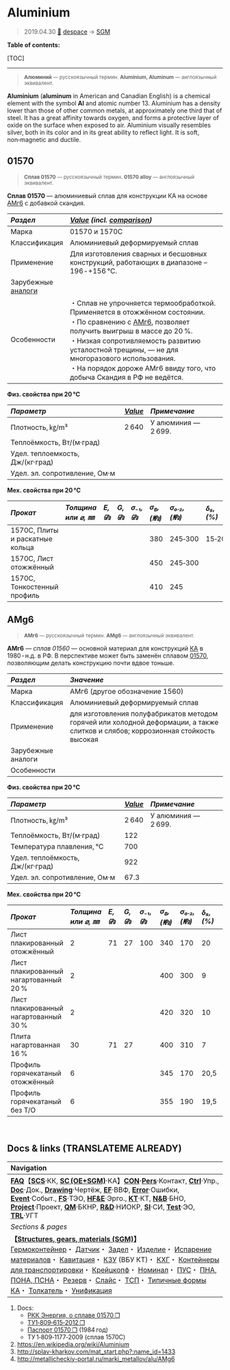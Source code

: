 # Aluminium
> 2019.04.30 [🚀](../index/index.md) [despace](index.md) → [SGM](sc.md)

**Table of contents:**

[TOC]

---
> <small>**Алюминий** — русскоязычный термин. **Aluminium, Aluminum** — англоязычный эквивалент.</small>

**Aluminium** (**aluminum** in American and Canadian English) is a chemical element with the symbol **Al** and atomic number 13. Aluminium has a density lower than those of other common metals, at approximately one third that of steel. It has a great affinity towards oxygen, and forms a protective layer of oxide on the surface when exposed to air. Aluminium visually resembles silver, both in its color and in its great ability to reflect light. It is soft, non‑magnetic and ductile.



## 01570
> <small>**Сплав 01570** — русскоязычный термин. **01570 alloy** — англоязычный эквивалент.</small>

**Сплав 01570** — алюминиевый сплав для конструкции КА на основе [АМг6](aluminium.md) с добавкой скандия.

|*Раздел*|*[Value](si.md) (incl. [comparison](matc.md))*|
|:-|:-|
|Марка|01570 и 1570С|
|Классификация|Алюминиевый деформируемый сплав|
|Применение|Для изготовления сварных и бесшовных конструкций, работающих в диапазоне –196 ‑ +156 ℃.|
|Зарубежные<br> [аналоги](analogue.md)| |
|Особенности| ・Сплав не упрочняется термообработкой. Применяется в отожжённом состоянии.<br> ・По сравнению с [АМг6](aluminium.md), позволяет получить выигрыш в массе до 20 %.<br> ・Низкая сопротивляемость развитию усталостной трещины, — не для многоразового использования.<br> ・На порядок дороже АМг6 ввиду того, что добыча Скандия в РФ не ведётся. |

**Физ. свойства при 20 ℃**

|*Параметр*|*[Value](si.md)*|*Примечание*|
|:-|:-|:-|
|Плотность, ㎏/m³|2 640|У алюминия — 2 699.|
|Теплоёмкость, Вт/(м·град)| | |
|Удел. теплоемкость, Дж/(кг·град)| | |
|Удел. эл. сопротивление, Ом·м| | |

**Мех. свойства при 20 ℃**

|*Прокат*|*Толщина<br> или ⌀, ㎜*|*E, ㎬*|*G, ㎬*|*σ₋₁,<br> ㎬*|*σ<sub>в</sub>,<br> (㎫)*|*σ₀.₂,<br> (㎫)*|*δ₅,<br> (%)*|*σ<sub>сж</sub>,<br> ㎫*|*KCU,<br> (кДж/m²)*|*KCV,<br> (кДж/m²)*|
|:-|:-|:-|:-|:-|:-|:-|:-|:-|:-|:-|
|1570C, Плиты и раскатные кольца| | | | |380|245‑300|15‑20| | | |
|1570C, Лист отожжённый| | | | |450|245‑300| |15‑20| | |
|1570C, Тонкостенный профиль| | | | |410|245| | | | |



## AMg6
> <small>**АМг6** — русскоязычный термин. **AMg6** — англоязычный эквивалент.</small>

**АМг6** — *сплав 01560* — основной материал для конструкций [КА](sc.md) в 1980 ‑ н.д. в РФ. В перспективе может быть заменён сплавом [01570](aluminium.md), позволяющим делать конструкцию почти вдвое тоньше.

|*Раздел*|*Значение*|
|:-|:-|
|Марка|АМг6 (другое обозначение 1560)|
|Классификация|Алюминиевый деформируемый сплав|
|Применение|для изготовления полуфабрикатов методом горячей или холодной деформации, а также слитков и слябов; коррозионная стойкость высокая|
|Зарубежные<br> аналоги| |
|Особенности| |

**Физ. свойства при 20 ℃**

|*Параметр*|*[Value](si.md)*|*Примечание*|
|:-|:-|:-|
|Плотность, ㎏/m³|2 640|У алюминия — 2 699.|
|Теплоёмкость, Вт/(м·град)|122| |
|Температура плавления, ℃|700| |
|Удел. теплоёмкость, Дж/(кг·град)|922| |
|Удел. эл. сопротивление, Ом·м|67.3| |

**Мех. свойства при 20 ℃**

|*Прокат*|*Толщина<br> или ⌀, ㎜*|*E, ㎬*|*G, ㎬*|*σ₋₁,<br> ㎬*|*σ<sub>в</sub>,<br> (㎫)*|*σ₀.₂,<br> (㎫)*|*δ₅,<br> (%)*|*σ<sub>сж</sub>,<br> ㎫*|*KCU,<br> (кДж/m²)*|*KCV,<br> (кДж/m²)*|
|:-|:-|:-|:-|:-|:-|:-|:-|:-|:-|:-|
|Лист плакированный<br> отожжённый|2|71|27|100|340|170|20|180| | |
|Лист плакированный<br> нагартованный 20 %|2| | | |400|300|9|320| | |
|Лист плакированный<br> нагартованный 30 %|2| | | |420|320|10|330| | |
|Плита нагартованная 16 %|30|71|27| |400|310|7|320|0,2|0,09|
|Профиль горячекатаный отожжённый|6| | | |345|170|20,5|170|0,2|0,17|
|Профиль горячекатаный без Т/О|6| | | |355|190|19,5|190| | |



<p style="page-break-after:always"> </p>

## Docs & links (TRANSLATEME ALREADY)
|Navigation|
|:-|
|**[FAQ](faq.md)**【**[SCS](scs.md)**·КК, **[SC (OE+SGM)](sc.md)**·КА】**[CON](contact.md)·[Pers](person.md)**·Контакт, **[Ctrl](control.md)**·Упр., **[Doc](doc.md)**·Док., **[Drawing](drawing.md)**·Чертёж, **[EF](ef.md)**·ВВФ, **[Error](error.md)**·Ошибки, **[Event](event.md)**·Событ., **[FS](fs.md)**·ТЭО, **[HF&E](hfe.md)**·Эрго., **[KT](kt.md)**·КТ, **[N&B](nnb.md)**·БНО, **[Project](project.md)**·Проект, **[QM](qm.md)**·БКНР, **[R&D](rnd.md)**·НИОКР, **[SI](si.md)**·СИ, **[Test](test.md)**·ЭО, **[TRL](trl.md)**·УГТ|
|*Sections & pages*|
|**【[Structures, gears, materials (SGM)](sc.md)】**<br> [Гермоконтейнер](гермоконтейнер.md)・ [Датчик](sensor.md)・ [Задел](margin.md)・ [Изделие](unit.md)・ [Испарение материалов](matc.md)・ [Кавитация](cavitation.md)・ [КЗУ](cinu.md) (ВБУ КТ)・ [КХГ](cgs.md)・ [Контейнеры для транспортировки](ship_contain.md)・ [Крейцкопф](crosshead.md)・ [Номинал](nominal.md)・ [ПУС](lag.md)・ [ПНА, ПОНА, ПСНА](devd.md)・ [Резерв](reserve.md)・ [Слайс](слайс.md)・ [ТСП](tsp.md)・ [Типичные формы КА](sc.md)・ [Толкатель](толкатель.md)・ [Унификация](commonality.md)|

   1. Docs:
      - [РКК Энергия, о сплаве 01570 ❐](f/sgm/2014_energia_splav_01570.pdf)
      - [ТУ1‑809‑615‑2012 ❐](f/sgm/splav-01570_ty1-809-615-2012.pdf)
      - [Паспорт 01570 ❐](f/sgm/splav-01570_passport_1984.pdf) (1984 год)
      - ТУ 1‑809‑1177‑2009 (сплав 1570C)
   1. <https://en.wikipedia.org/wiki/Aluminium>
   1. <http://splav-kharkov.com/mat_start.php?:name_id=1433>
   1. <http://metallicheckiy-portal.ru/marki_metallov/alu/AMg6>
